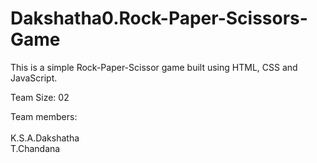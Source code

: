# Dakshatha0.Rock-Paper-Scissors-Game

This is a simple Rock-Paper-Scissor game built using HTML, CSS and JavaScript.






Team Size: 02








Team members:<br /><br />
K.S.A.Dakshatha<br />
T.Chandana
